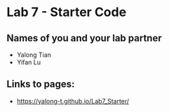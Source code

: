 # Lab 7 - Starter Code

## Names of you and your lab partner

* Yalong Tian
* Yifan Lu

## Links to pages:
* https://yalong-t.github.io/Lab7_Starter/